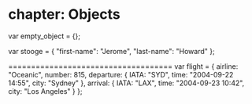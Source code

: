 chapter: Objects
==================
var empty_object = {};

var stooge = {
    "first-name": "Jerome",
    "last-name": "Howard"
};
    
    
====================================
var flight = {
    airline: "Oceanic",
    number: 815,
    departure: {
        IATA: "SYD",
        time: "2004-09-22 14:55",
        city: "Sydney"
    },
    arrival: {
        IATA: "LAX",
        time: "2004-09-23 10:42",
        city: "Los Angeles"
    }
};
    
    